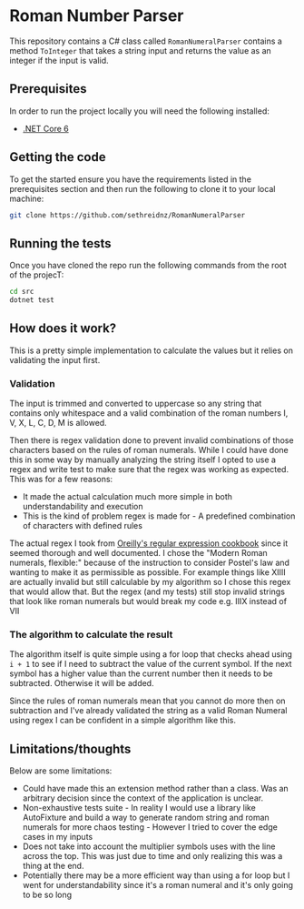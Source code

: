 # Roman Number Parser

This repository contains a C# class called `RomanNumeralParser` contains a method `ToInteger` that takes a string input and returns the value as an integer if the input is valid.

## Prerequisites

In order to run the project locally you will need the following installed:

- [.NET Core 6](https://dotnet.microsoft.com/en-us/download/dotnet/6.0)

## Getting the code

To get the started ensure you have the requirements listed in the prerequisites section and then run the following to clone it to your local machine:

```bash
git clone https://github.com/sethreidnz/RomanNumeralParser
```

## Running the tests

Once you have cloned the repo run the following commands from the root of the projecT:

```bash
cd src
dotnet test
```

## How does it work?

This is a pretty simple implementation to calculate the values but it relies on validating the input first.

### Validation

The input is trimmed and converted to uppercase so any string that contains only whitespace and a valid combination of the roman numbers I, V, X, L, C, D, M is allowed.

Then there is regex validation done to prevent invalid combinations of those characters based on the rules of roman numerals. While I could have done this in some way by manually analyzing the string itself I opted to use a regex and write test to make sure that the regex was working as expected. This was for a few reasons:

- It made the actual calculation much more simple in both understandability and execution
- This is the kind of problem regex is made for - A predefined combination of characters with defined rules

The actual regex I took from [Oreilly's regular expression cookbook](https://www.oreilly.com/library/view/regular-expressions-cookbook/9780596802837/ch06s09.html) since it seemed thorough and well documented. I chose the "Modern Roman numerals, flexible:" because of the instruction to consider Postel's law and wanting to make it as permissible as possible. For example things like XIIII are actually invalid but still calculable by my algorithm so I chose this regex that would allow that. But the regex (and my tests) still stop invalid strings that look like roman numerals but would break my code e.g. IIIX instead of VII

### The algorithm to calculate the result

The algorithm itself is quite simple using a for loop that checks ahead using `i + 1` to see if I need to subtract the value of the current symbol. If the next symbol has a higher value than the current number then it needs to be subtracted. Otherwise it will be added.

Since the rules of roman numerals mean that you cannot do more then on subtraction and I've already validated the string as a valid Roman Numeral using regex I can be confident in a simple algorithm like this.

## Limitations/thoughts

Below are some limitations:

- Could have made this an extension method rather than a class. Was an arbitrary decision since the context of the application is unclear.
- Non-exhaustive tests suite - In reality I would use a library like AutoFixture and build a way to generate random string and roman numerals for more chaos testing - However I tried to cover the edge cases in my inputs
- Does not take into account the multiplier symbols uses with the line across the top. This was just due to time and only realizing this was a thing at the end.
- Potentially there may be a more efficient way than using a for loop but I went for understandability since it's a roman numeral and it's only going to be so long
